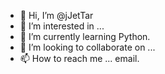 - 👋 Hi, I’m @jJetTar
- 👀 I’m interested in ...
- 🌱 I’m currently learning Python.
- 💞️ I’m looking to collaborate on ...
- 📫 How to reach me ... email.

<!---
jJetTar/jJetTar is a ✨ special ✨ repository because its `README.md` (this file) appears on your GitHub profile.
You can click the Preview link to take a look at your changes.
--->
